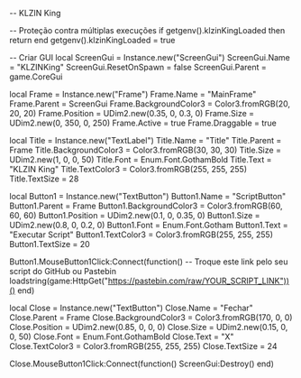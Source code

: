 -- KLZIN King

-- Proteção contra múltiplas execuções
if getgenv().klzinKingLoaded then
    return
end
getgenv().klzinKingLoaded = true

-- Criar GUI
local ScreenGui = Instance.new("ScreenGui")
ScreenGui.Name = "KLZINKing"
ScreenGui.ResetOnSpawn = false
ScreenGui.Parent = game.CoreGui

local Frame = Instance.new("Frame")
Frame.Name = "MainFrame"
Frame.Parent = ScreenGui
Frame.BackgroundColor3 = Color3.fromRGB(20, 20, 20)
Frame.Position = UDim2.new(0.35, 0, 0.3, 0)
Frame.Size = UDim2.new(0, 350, 0, 250)
Frame.Active = true
Frame.Draggable = true

local Title = Instance.new("TextLabel")
Title.Name = "Title"
Title.Parent = Frame
Title.BackgroundColor3 = Color3.fromRGB(30, 30, 30)
Title.Size = UDim2.new(1, 0, 0, 50)
Title.Font = Enum.Font.GothamBold
Title.Text = "KLZIN King"
Title.TextColor3 = Color3.fromRGB(255, 255, 255)
Title.TextSize = 28

local Button1 = Instance.new("TextButton")
Button1.Name = "ScriptButton"
Button1.Parent = Frame
Button1.BackgroundColor3 = Color3.fromRGB(60, 60, 60)
Button1.Position = UDim2.new(0.1, 0, 0.35, 0)
Button1.Size = UDim2.new(0.8, 0, 0.2, 0)
Button1.Font = Enum.Font.Gotham
Button1.Text = "Executar Script"
Button1.TextColor3 = Color3.fromRGB(255, 255, 255)
Button1.TextSize = 20

Button1.MouseButton1Click:Connect(function()
    -- Troque este link pelo seu script do GitHub ou Pastebin
    loadstring(game:HttpGet("https://pastebin.com/raw/YOUR_SCRIPT_LINK"))()
end)

local Close = Instance.new("TextButton")
Close.Name = "Fechar"
Close.Parent = Frame
Close.BackgroundColor3 = Color3.fromRGB(170, 0, 0)
Close.Position = UDim2.new(0.85, 0, 0, 0)
Close.Size = UDim2.new(0.15, 0, 0, 50)
Close.Font = Enum.Font.GothamBold
Close.Text = "X"
Close.TextColor3 = Color3.fromRGB(255, 255, 255)
Close.TextSize = 24

Close.MouseButton1Click:Connect(function()
    ScreenGui:Destroy()
end)
